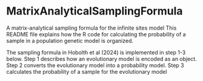 # MatrixAnalyticalSamplingFormula
A matrix-analytical sampling formula for the infinite sites model
This README file explains how the R code for calculating the probability of a sample in a population genetic model is organized.

The sampling formula in Hobolth et al (2024) is implemented in step 1-3 below.
Step 1 describes how an evolutionary model is encoded as an object.
Step 2 converts the evolutionary model into a probability model.
Step 3 calculates the probability of a sample for the evolutionary model
